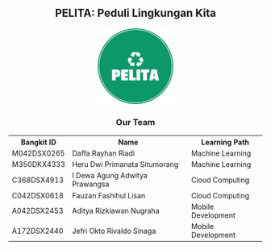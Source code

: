 <body>
  <h2 align="center">PELITA: Peduli Lingkungan Kita</h2>
<div align="center">
  <a href="#">
    <img src="https://github.com/PelitaApp/.github/blob/main/pelita-high-resolution-logo-color-on-transparent-background.png" alt="logo" width="150" height="150">
    <br>
  </a>
</div>
  
<div align="center">
  <h3>Our Team</h3>
  <table align="center">
    <tr>
      <th>Bangkit ID</th>
      <th>Name</th>
      <th>Learning Path</th>
<!--       <th>Profiles</th> -->
    </tr>
    <tr>
      <td>M042DSX0265</td>
      <td>Daffa Rayhan Riadi</td>
      <td>Machine Learning</td>
<!--       <td>
        <a href="#"><img src="https://img.shields.io/badge/github-121013?style=for-the-badge&logo=github&logoColor=white"></a>
        <a href="#"><img src="https://img.shields.io/badge/linkedin-%230077B5.svg?style=for-the-badge&logo=linkedin&logoColor=white"></a>
      </td> -->
    </tr>
    <tr>
      <td>M350DKX4333</td>
      <td>Heru Dwi Primanata Situmorang</td>
      <td>Machine Learning</td>
<!--       <td>
        <a href="#"><img src="https://img.shields.io/badge/github-121013?style=for-the-badge&logo=github&logoColor=white"></a>
        <a href="#"><img src="https://img.shields.io/badge/linkedin-%230077B5.svg?style=for-the-badge&logo=linkedin&logoColor=white"></a>
      </td> -->
    </tr>
    <tr>
      <td>C368DSX4913</td>
      <td>I Dewa Agung Adwitya Prawangsa</td>
      <td>Cloud Computing</td>
<!--       <td>
        <a href="#"><img src="https://img.shields.io/badge/github-121013?style=for-the-badge&logo=github&logoColor=white"></a>
        <a href="#"><img src="https://img.shields.io/badge/linkedin-%230077B5.svg?style=for-the-badge&logo=linkedin&logoColor=white"></a>
      </td> --> 
    </tr>
    <tr>
      <td>C042DSX0618</td>
      <td>Fauzan Fashihul Lisan</td>
      <td>Cloud Computing</td>
<!--       <td>
        <a href="#"><img src="https://img.shields.io/badge/github-121013?style=for-the-badge&logo=github&logoColor=white"></a>
        <a href="#"><img src="https://img.shields.io/badge/linkedin-%230077B5.svg?style=for-the-badge&logo=linkedin&logoColor=white"></a>
      </td> --> 
    </tr>
    <tr>
      <td>A042DSX2453</td>
      <td>Aditya Rizkiawan Nugraha</td>
      <td>Mobile Development</td>
<!--       <td>
        <a href="#"><img src="https://img.shields.io/badge/github-121013?style=for-the-badge&logo=github&logoColor=white"></a>
        <a href="#"><img src="https://img.shields.io/badge/linkedin-%230077B5.svg?style=for-the-badge&logo=linkedin&logoColor=white"></a>
      </td> --> 
    </tr>
    <tr>
      <td>A172DSX2440</td>
      <td>Jefri Okto Rivaldo Sinaga</td>
      <td>Mobile Development</td>
<!--       <td>
        <a href="#"><img src="https://img.shields.io/badge/github-121013?style=for-the-badge&logo=github&logoColor=white"></a>
        <a href="#"><img src="https://img.shields.io/badge/linkedin-%230077B5.svg?style=for-the-badge&logo=linkedin&logoColor=white"></a>
      </td> --> 
    </tr>
  </table>
</div>
  
</body>
